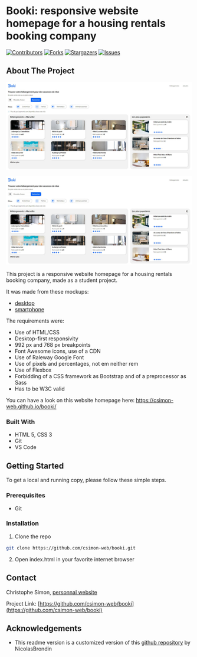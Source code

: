 # Booki: responsive website homepage for a housing rentals booking company

<!-- PROJECT SHIELDS -->
<!--
*** This template uses markdown "reference style" links for readability.
*** Reference links are enclosed in brackets [ ] instead of parentheses ( ).
*** See the bottom of this document for the declaration of the reference variables
*** for contributors-url, forks-url, etc. This is an optional, concise syntax you may use.
*** https://www.markdownguide.org/basic-syntax/#reference-style-links
-->

[![Contributors][contributors-shield]][contributors-url] [![Forks][forks-shield]][forks-url] [![Stargazers][stars-shield]][stars-url] [![Issues][issues-shield]][issues-url]

<!-- ABOUT THE PROJECT -->

## About The Project

<img src="project/screenshot.jpg" alt="Booki screenshot">

![Booki screenshot][product-screenshot]

This project is a responsive website homepage for a housing rentals booking company, made as a student project.

It was made from these mockups:

- [desktop](project/desktop-mockup.png)
- [smartphone](project/smartphone-mockup.png)

The requirements were:

- Use of HTML/CSS
- Desktop-first responsivity
- 992 px and 768 px breakpoints
- Font Awesome icons, use of a CDN
- Use of Raleway Google Font
- Use of pixels and percentages, not em neither rem
- Use of Flexbox
- Forbidding of a CSS framework as Bootstrap and of a preprocessor as Sass
- Has to be W3C valid

You can have a look on this website homepage here:
https://csimon-web.github.io/booki/

### Built With

- HTML 5, CSS 3
- Git
- VS Code

<!-- GETTING STARTED -->

## Getting Started

To get a local and running copy, please follow these simple steps.

### Prerequisites

- Git

### Installation

1. Clone the repo

```sh
git clone https://github.com/csimon-web/booki.git
```

2. Open index.html in your favorite internet browser

<!-- USAGE EXAMPLES -->
<!--## Usage

Use this space to show useful examples of how a project can be used. Additional screenshots, code examples and demos work well in this space. You may also link to more resources.

_For more examples, please refer to the [Documentation](https://example.com)_-->

<!-- CONTACT -->

## Contact

Christophe Simon, [personnal website](https://www.csimon.info)

Project Link: [https://github.com/csimon-web/booki](https://github.com/csimon-web/booki)

<!-- ACKNOWLEDGEMENTS -->

## Acknowledgements

- This readme version is a customized version of this [github repository](https://github.com/NicolasBrondin/basic-readme-template) by NicolasBrondin

<!-- MARKDOWN LINKS & IMAGES -->
<!-- https://www.markdownguide.org/basic-syntax/#reference-style-links -->

[contributors-shield]: https://img.shields.io/github/contributors/csimon-web/booki.svg?style=flat-square
[contributors-url]: https://github.com/csimon-web/booki/graphs/contributors
[forks-shield]: https://img.shields.io/github/forks/csimon-web/booki.svg?style=flat-square
[forks-url]: https://github.com/csimon-web/booki/network/members
[stars-shield]: https://img.shields.io/github/stars/csimon-web/booki.svg?style=flat-square
[stars-url]: https://github.com/csimon-web/booki/stargazers
[issues-shield]: https://img.shields.io/github/issues/csimon-web/booki.svg?style=flat-square
[issues-url]: https://github.com/csimon-web/booki/issues
[license-shield]: https://img.shields.io/github/license/csimon-web/booki.svg?style=flat-square
[license-url]: https://github.com/csimon-web/booki/blob/master/LICENSE.txt
[product-screenshot]: project/screenshot.jpg
